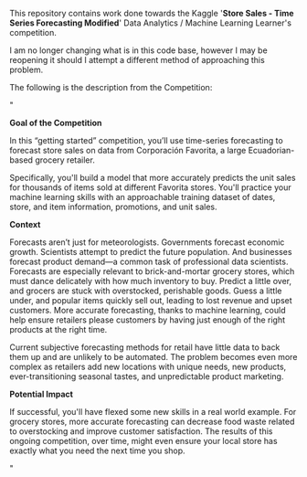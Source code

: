 This repository contains work done towards the Kaggle '**Store Sales - Time Series Forecasting Modified**' Data Analytics / Machine Learning Learner's competition.

I am no longer changing what is in this code base, however I may be reopening it should I attempt a different method of approaching this problem. 

The following is the description from the Competition:

"

**Goal of the Competition**

In this “getting started” competition, you’ll use time-series forecasting to forecast store sales on data from Corporación Favorita, a large Ecuadorian-based grocery retailer.

Specifically, you'll build a model that more accurately predicts the unit sales for thousands of items sold at different Favorita stores. You'll practice your machine learning skills with an approachable training dataset of dates, store, and item information, promotions, and unit sales.

**Context**

Forecasts aren’t just for meteorologists. Governments forecast economic growth. Scientists attempt to predict the future population. And businesses forecast product demand—a common task of professional data scientists. Forecasts are especially relevant to brick-and-mortar grocery stores, which must dance delicately with how much inventory to buy. Predict a little over, and grocers are stuck with overstocked, perishable goods. Guess a little under, and popular items quickly sell out, leading to lost revenue and upset customers. More accurate forecasting, thanks to machine learning, could help ensure retailers please customers by having just enough of the right products at the right time.

Current subjective forecasting methods for retail have little data to back them up and are unlikely to be automated. The problem becomes even more complex as retailers add new locations with unique needs, new products, ever-transitioning seasonal tastes, and unpredictable product marketing.

**Potential Impact**

If successful, you'll have flexed some new skills in a real world example. For grocery stores, more accurate forecasting can decrease food waste related to overstocking and improve customer satisfaction. The results of this ongoing competition, over time, might even ensure your local store has exactly what you need the next time you shop.

"

